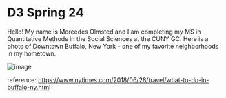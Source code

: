 # D3 Spring 24

Hello! My name is Mercedes Olmsted and I am completing my MS in Quantitative Methods in the Social Sciences at the CUNY GC. Here is a photo of Downtown Buffalo, New York - one of my favorite neighborhoods in my hometown. 

![image](https://github.com/mgolmsted/D3Primavera24/assets/158622638/ee708884-0bd6-472b-9f98-a01eda81fa7c)



reference: https://www.nytimes.com/2018/06/28/travel/what-to-do-in-buffalo-ny.html
